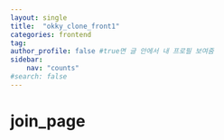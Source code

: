 ```yaml
---
layout: single
title:  "okky_clone_front1"
categories: frontend
tag:
author_profile: false #true면 글 안에서 내 프로필 보여줌
sidebar:
    nav: "counts"
#search: false
---
```


# join_page
